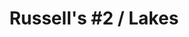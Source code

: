 ---
ee_id: '4276'
site: '1'
type: '2'
long_id: '2015-065 Russell''s #2 / Lakes'
url: 2015-065-russells-2-lakes
title: 'Russell''s #2 / Lakes'
year: '2015'
medium: 1920x1080 H.264/MPEG-4 Part 10 looped digital file (from 11 lossless TIF masters),
  media player, 70” flatscreen, armature, various cables
commission:
dims: 79 x 36.5 x 11 inches
pitch:
ps:
live_url:
related:
youtube:
imgs: russells-2-lakes-2015-065-full-database-CK.jpg
subheading:
display_year: '2015'
download:
add_credit:
add_credits:
related_code:
layout: things-i-made
---